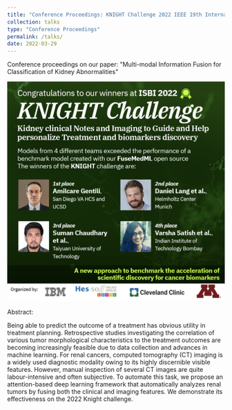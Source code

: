 ```yaml
---
title: "Conference Proceedings: KNIGHT Challenge 2022 IEEE 19th International Symposium on Biomedical Imaging (ISBI)"
collection: talks
type: "Conference Proceedings"
permalink: /talks/
date: 2022-03-29
---
```

Conference proceedings on our paper: "Multi-modal Information Fusion for Classification of Kidney Abnormalities"

<img src="/images/knight_challenge.png"
     alt="Markdown icon"
     width="550"
     style="float: center; margin-right: 30px;" />

<p>Abstract:<br>

Being able to predict the outcome of a treatment has obvious utility in treatment planning. Retrospective studies investigating the correlation of various tumor morphological characteristics to the treatment outcomes are becoming increasingly feasible due to data collection and advances in machine learning. For renal cancers, computed tomography (CT) imaging is a widely used diagnostic modality owing to its highly discernible visible features. However, manual inspection of several CT images are quite labour-intensive and often subjective. To automate this task, we propose an attention-based deep learning framework that automatically analyzes renal tumors by fusing both the clinical and imaging features. We demonstrate its effectiveness on the 2022 Knight challenge.</p>
